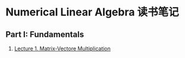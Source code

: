 # Numerical Linear Algebra 读书笔记

## Part I: Fundamentals

1. [Lecture 1. Matrix-Vectore Multiplication]()
